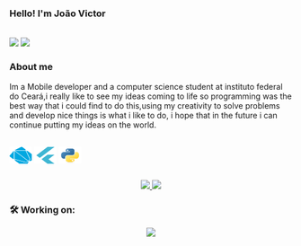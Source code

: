 ### Hello! I'm João Victor

<div>
  <br>
  <a href="https://www.linkedin.com/in/joaovfranca/" target="_blank"><img
      src="https://img.shields.io/badge/-LinkedIn-%230077B5?style=for-the-badge&logo=linkedin&logoColor=white"
      target="_blank"></a>
  <a href="mailto:joaovfranca1@gmail.com"><img
      src="https://img.shields.io/badge/-Gmail-%23333?style=for-the-badge&logo=gmail&logoColor=white"
      target="_blank"></a>
  </br>
</div>

### About me

Im a Mobile developer and a computer science student at instituto federal do Ceará,i really like to see my ideas coming to life so programming was the best way that i could find to do this,using my creativity to solve problems and develop nice things is what i like to do, i hope that in the future i can continue putting my ideas on the world.

<div style="display: inline_block"><br>
  <img href="https://github.com/Jaofranca?tab=repositories&language=dart"  align="center" alt="Alex-Js" height="30" width="40" src="https://raw.githubusercontent.com/devicons/devicon/master/icons/dart/dart-plain.svg">
  <img href="https://github.com/Jaofranca?tab=repositories&language=flutter" align="center" alt="Alex-Ts" height="30" width="40" src="https://raw.githubusercontent.com/devicons/devicon/master/icons/flutter/flutter-plain.svg">
  <img href="https://github.com/Jaofranca?tab=repositories&language=python" align="center" alt="Alex-Python" height="30" width="40" src="https://raw.githubusercontent.com/devicons/devicon/master/icons/python/python-original.svg">
  
##

<p align="center">
<a href="https://www.linkedin.com/in/joaovfranca/">
  <img height="150" src="https://github-readme-stats.vercel.app/api?username=jaoFranca&count_private=true&theme=synthwave"/>
  <img height="150em" src="https://github-readme-stats.vercel.app/api/top-langs/?username=Jaofranca&hide=shaderlab,cmake&layout=compact&theme=synthwave"/>
</a>
</p>
 
 

### 🛠 Working on:
<p align="center">
  <a href="https://github.com/Jaofranca/YourGameLauncher">
    <img
      height="120em"
      src="https://github-readme-stats.vercel.app/api/pin/?username=JaoFranca&repo=zelda-Like&theme=synthwave">
    </img>
  </a>
</p>
